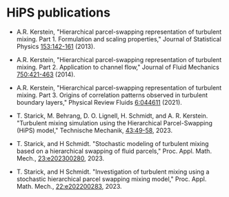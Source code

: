 # HiPS publications

- A.R. Kerstein, "Hierarchical parcel-swapping representation of turbulent mixing. Part 1. Formulation and scaling properties," Journal of Statistical Physics [153:142-161](https://doi.org/10.1007/s10955-013-0811-z) (2013).

- A.R. Kerstein, "Hierarchical parcel-swapping representation of turbulent mixing. Part 2. Application to channel flow," Journal of Fluid Mechanics [750:421-463](https://doi.org/10.1017/jfm.2014.276) (2014).

- A.R. Kerstein, "Hierarchical parcel-swapping representation of turbulent mixing. Part 3. Origins of correlation patterns observed in turbulent boundary layers," Physical Review Fluids [6:044611](https://doi.org/10.1103/PhysRevFluids.6.044611) (2021).

- T. Starick, M. Behrang, D. O. Lignell, H. Schmidt, and A. R. Kerstein. "Turbulent mixing simulation using the Hierarchical Parcel-Swapping (HiPS) model," Technische Mechanik, [43:49-58](https://doi.org/10.24352/UB.OVGU-2023-044), 2023.

- T. Starick, and H Schmidt. "Stochastic modeling of turbulent mixing based on a hierarchical swapping of fluid parcels," Proc. Appl. Math. Mech., [23:e202300280](https://doi.org/10.1002/pamm.202300280), 2023.

- T. Starick, and H Schmidt. "Investigation of turbulent mixing using a stochastic hierarchical parcel swapping mixing model," Proc. Appl. Math. Mech., [22:e202200283](https://doi.org/10.1002/pamm.202200283), 2023.

